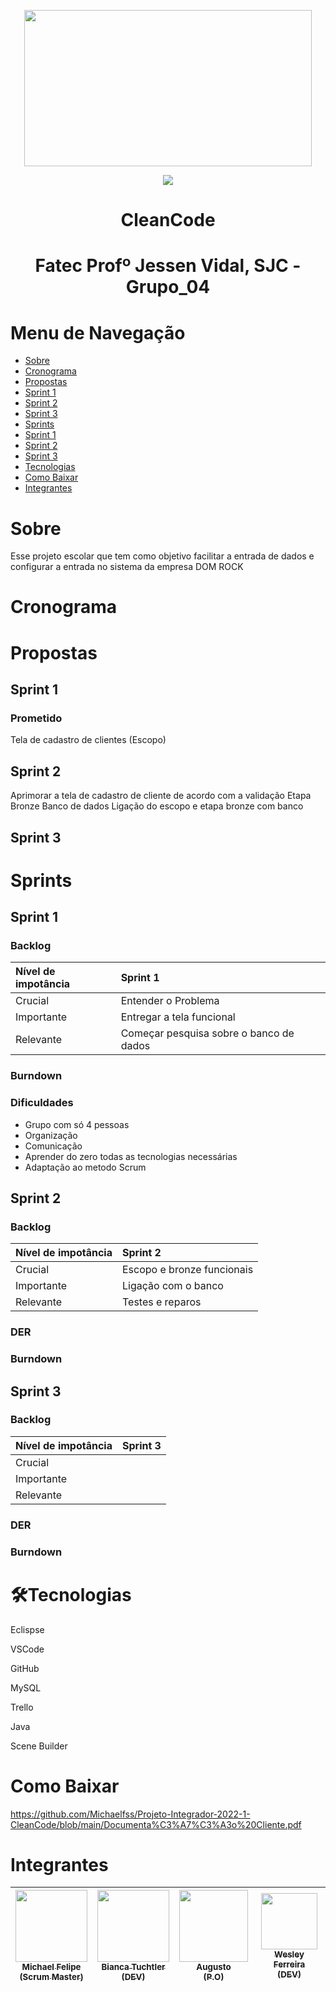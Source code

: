    <p align="center">
   <img width="460" height="250" src="https://user-images.githubusercontent.com/90359981/160683241-abb89638-7e50-4e79-ad53-32c9b94cf682.png">
   </p>
  
  
 <p align="center">
<img src="http://img.shields.io/static/v1?label=STATUS&message=EM%20DESENVOLVIMENTO&color=GREEN&style=for-the-badge">
</p>



  <h1 align="center">CleanCode</h1>
  
   <h1 align="center"> Fatec Profº Jessen Vidal, SJC - Grupo_04 </h1>
 
# Menu de Navegação

* [Sobre](#Sobre)
* [Cronograma](#Cronograma)
* [Propostas](#Propostas)
* [Sprint 1](#Sprint-1)
* [Sprint 2](#Sprint-2)
* [Sprint 3](#Sprint-3)
* [Sprints](#Sprints)
* [Sprint 1](#Sprint-1)
* [Sprint 2](#Sprint-2)
* [Sprint 3](#Sprint-3)
* [Tecnologias](#Tecnologias)
* [Como Baixar](#Como-Baixar)
* [Integrantes](#Integrantes)


# Sobre                                                                                                                                                        
<p> Esse projeto escolar que tem como objetivo facilitar a entrada de dados e configurar a entrada no sistema da empresa DOM ROCK </p>


# Cronograma                                                                                                   


# Propostas

## Sprint 1

### Prometido
Tela de cadastro de clientes (Escopo)


## Sprint 2
Aprimorar a tela de cadastro de cliente de acordo com a validação
Etapa Bronze
Banco de dados
Ligação do escopo e etapa bronze com banco


## Sprint 3


# Sprints

## Sprint 1

### Backlog
|Nível de impotância|Sprint 1|
|:------------------|:-------|
|Crucial            |Entender o Problema|
|Importante         |Entregar a tela funcional|
|Relevante          |Começar pesquisa sobre o banco de dados|

### Burndown

### Dificuldades
- Grupo com só 4 pessoas
- Organização
- Comunicação
- Aprender do zero todas as tecnologias necessárias
- Adaptação ao metodo Scrum


## Sprint 2

### Backlog
|Nível de impotância|Sprint 2|
|:------------------|:-------|
|Crucial            |Escopo e bronze funcionais|
|Importante         |Ligação com o banco|
|Relevante          |Testes e reparos|

### DER

### Burndown


## Sprint 3

### Backlog
|Nível de impotância|Sprint 3|
|:------------------|:-------|
|Crucial            ||
|Importante         ||
|Relevante          ||

### DER

### Burndown


# 🛠️Tecnologias

<p>Eclispse</>
<p>VSCode</>
<p>GitHub</>
<p>MySQL</>
<p>Trello</>
<p>Java</>
<p>Scene Builder</>


# Como Baixar
https://github.com/Michaelfss/Projeto-Integrador-2022-1-CleanCode/blob/main/Documenta%C3%A7%C3%A3o%20Cliente.pdf


# Integrantes
                                                                      
| [<img src="" width=115><br><sub>Michael Felipe<br>(Scrum Master)</sub>](https://github.com/Michaelfss)  | [<img src="https://user-images.githubusercontent.com/90359981/161455893-67940531-5d41-4ec2-81af-16be732d3e50.jpeg" width=115><br><sub>Bianca Tuchtler<br>(DEV)</sub>](https://github.com/biancatuchtler) |  [<img src="https://user-images.githubusercontent.com/90359981/161459311-b8526557-1ce4-4c58-b1ac-1f2d310c9886.jpeg" width=110 height="115"><br><sub>Augusto<br>(P.O)</sub>](https://github.com/MrZeroLeft) |  [<img src="https://user-images.githubusercontent.com/90359981/163747092-85a87b26-a1b5-4809-84c2-d3c09069e3d3.jpeg" width=90><br><sub>Wesley Ferreira<br>(DEV)</sub>](https://github.com/weeesferreira) |
| :---: | :---: | :---: | :---: |
